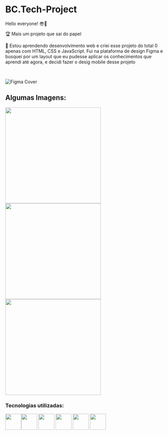 # BC.Tech-Project
<p>Hello everyone! 😎🧐</p> 
<p>🏆 Mais um projeto que sai do papel</p>
<p>🙏 Estou aprendendo desenvolvimento web e criei esse projeto do total 0 apenas com HTML, CSS e JavaScript. Fui na plataforma de design Figma e busquei por um layout que eu pudesse aplicar os conhecimentos que aprendi até agora, e decidi fazer o desig mobile desse projeto</p><br>


![Figma Cover](https://user-images.githubusercontent.com/71677681/179873377-00ba43f2-0d9a-4058-83b8-39063c57ea2a.png)

<h2>Algumas Imagens:</h2>


<img width=300px src=https://user-images.githubusercontent.com/71677681/179875197-12ae9aa8-534f-4bba-aa85-75907c7f394a.jpg>                     <img width=300px src=https://user-images.githubusercontent.com/71677681/179875445-06ef231b-05fa-4420-a945-bd9fcfc51cf4.jpg>               <img width=300px src=https://user-images.githubusercontent.com/71677681/179875519-ad4c52e4-8a51-49d0-acfe-186e30214ca4.jpg>



<h3>Tecnologias utilizadas:</h3>
<p>
<img width=50px src=https://user-images.githubusercontent.com/71677681/179632799-e65910ce-b6c1-4e13-bbcf-30edfc84def0.png><img width=50px src=https://user-images.githubusercontent.com/71677681/179632639-2c9b3782-6822-49f5-b807-7fa6b4677729.png> <img width=50px src=https://user-images.githubusercontent.com/71677681/179632888-19d060f3-2e8e-401f-8032-50b89ffa02c2.png>   <img width=50px src=https://user-images.githubusercontent.com/71677681/179633055-5160dd0f-03fc-47c5-9d54-924f886a6f55.png>  <img width=50px src=https://user-images.githubusercontent.com/71677681/179633130-64ac46c0-bb00-4835-9df4-c1b2e81e4940.png>  <img width=50px src=https://user-images.githubusercontent.com/71677681/179633206-60eedc36-7d23-4963-b02d-3d8015b305d0.png>
</p>
